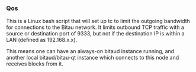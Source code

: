 ### Qos ###

This is a Linux bash script that will set up tc to limit the outgoing bandwidth for connections to the Bitau network. It limits outbound TCP traffic with a source or destination port of 9333, but not if the destination IP is within a LAN (defined as 192.168.x.x).

This means one can have an always-on bitaud instance running, and another local bitaud/bitau-qt instance which connects to this node and receives blocks from it.
